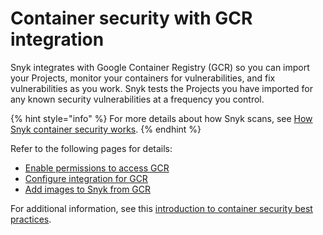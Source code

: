 # Container security with GCR integration

Snyk integrates with Google Container Registry (GCR) so you can import your Projects, monitor your containers for vulnerabilities, and fix vulnerabilities as you work. Snyk tests the Projects you have imported for any known security vulnerabilities at a frequency you control.

{% hint style="info" %}
For more details about how Snyk scans, see [How Snyk container security works](../../../scan-application-code/snyk-container/how-snyk-container-works/).
{% endhint %}

Refer to the following pages for details:

* [Enable permissions to access GCR](enable-permissions-to-access-gcr.md)
* [Configure integration for GCR](configure-integration-for-gcr.md)
* [Add images to Snyk from GCR](add-images-to-snyk-from-acr.md)

For additional information, see this [introduction to container security best practices](https://snyk.io/learn/container-security/).
